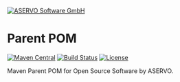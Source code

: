 [![ASERVO Software GmbH](https://aservo.github.io/img/aservo_atlassian_banner.png)](https://www.aservo.com)

Parent POM
==========

[![Maven Central](https://maven-badges.herokuapp.com/maven-central/de.aservo/parent-pom/badge.svg)](https://maven-badges.herokuapp.com/maven-central/de.aservo/parent-pom)
[![Build Status](https://circleci.com/gh/aservo/parent-pom.svg?style=shield)](https://circleci.com/gh/aservo/parent-pom)
[![License](https://img.shields.io/badge/License-Apache%202.0-blue.svg)](https://opensource.org/licenses/Apache-2.0)

Maven Parent POM for Open Source Software by ASERVO.
